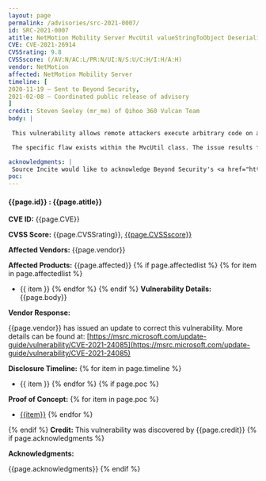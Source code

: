 ```yaml
---
layout: page
permalink: /advisories/src-2021-0007/
id: SRC-2021-0007
atitle: NetMotion Mobility Server MvcUtil valueStringToObject Deserialization of Untrusted Data Remote Code Execution Vulnerability
CVE: CVE-2021-26914
CVSSrating: 9.8
CVSSscore: (/AV:N/AC:L/PR:N/UI:N/S:U/C:H/I:H/A:H)
vendor: NetMotion
affected: NetMotion Mobility Server
timeline: [
2020-11-19 – Sent to Beyond Security,
2021-02-08 – Coordinated public release of advisory
]
credit: Steven Seeley (mr_me) of Qihoo 360 Vulcan Team
body: |
 
 This vulnerability allows remote attackers execute arbitrary code on affected installations of NetMotion Mobility Server. Authentication is not required to exploit this vulnerability.

 The specific flaw exists within the MvcUtil class. The issue results from the lack of proper validation of user-supplied data, which can result in deserialization of untrusted data. An attacker can leverage this vulnerability to execute arbitrary code in the context of SYSTEM. 

acknowledgments: |
 Source Incite would like to acknowledge Beyond Security's <a href="http://www.beyondsecurity.com/ssd.html">SSD</a> program for the help with co-ordination of this vulnerability. More details can be found on their blog at <a href="https://ssd-disclosure.com/ssd-advisory-netmotion-mobility-server-multiple-deserialization-of-untrusted-data-lead-to-rce/">https://ssd-disclosure.com/ssd-advisory-netmotion-mobility-server-multiple-deserialization-of-untrusted-data-lead-to-rce/</a>.
poc:
---
```


#### **{{page.id}} : {{page.atitle}}**

**CVE ID:**
{{page.CVE}}

**CVSS Score:**
{{page.CVSSrating}}, [{{page.CVSSscore}}](https://nvd.nist.gov/vuln-metrics/cvss/v3-calculator?vector={{page.CVSSscore}})

**Affected Vendors:**
{{page.vendor}}

**Affected Products:**
{{page.affected}}
{% if page.affectedlist %}
{% for item in page.affectedlist %}
  - {{ item }}
{% endfor %}
{% endif %}
**Vulnerability Details:**
{{page.body}}

**Vendor Response:**

{{page.vendor}} has issued an update to correct this vulnerability. More details can be found at: [https://msrc.microsoft.com/update-guide/vulnerability/CVE-2021-24085](https://msrc.microsoft.com/update-guide/vulnerability/CVE-2021-24085)

**Disclosure Timeline:**
{% for item in page.timeline %}
  - {{ item }}
{% endfor %}
{% if page.poc %}

**Proof of Concept:**
{% for item in page.poc %}
  - [{{item}}]({{item}})
{% endfor %}

{% endif %}
**Credit:**
This vulnerability was discovered by {{page.credit}}
{% if page.acknowledgments %}

**Acknowledgments:**

{{page.acknowledgments}}
{% endif %}
